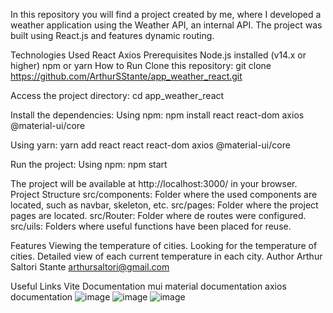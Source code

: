 In this repository you will find a project created by me, where I developed a weather application using the Weather API, an internal API. The project was built using React.js and features dynamic routing.

Technologies Used
React
Axios
Prerequisites
Node.js installed (v14.x or higher)
npm or yarn
How to Run
Clone this repository:
git clone https://github.com/ArthurSStante/app_weather_react.git

Access the project directory:
cd app_weather_react

Install the dependencies:
Using npm:
npm install react react-dom axios @material-ui/core

Using yarn:
yarn add react react react-dom axios @material-ui/core

Run the project:
Using npm:
npm start

The project will be available at http://localhost:3000/ in your browser.
Project Structure
src/components: Folder where the used components are located, such as navbar, skeleton, etc.
src/pages: Folder where the project pages are located.
src/Router: Folder where de routes were configured.
src/uils: Folders where useful functions have been placed for reuse.

Features
Viewing the temperature of cities.
Looking for the temperature of cities.
Detailed view of each current temperature in each city.
Author
Arthur Saltori Stante arthursaltori@gmail.com

Useful Links
Vite Documentation
mui material documentation
axios documentation
![image](https://github.com/ArthurSStante/app_weather_react/assets/106411734/e04f47e7-a40e-4194-83de-3005db50a507)
![image](https://github.com/ArthurSStante/app_weather_react/assets/106411734/462d1af7-e902-4165-b457-a3a24c98392c)
![image](https://github.com/ArthurSStante/app_weather_react/assets/106411734/a045b867-cc1d-435f-a713-923c7cc7ed2c)
